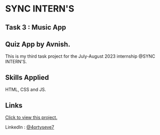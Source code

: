 
# SYNC INTERN'S 
## Task 3 : Music App
## Quiz App by Avnish.

This is my third task project for the July-August 2023 internship @SYNC INTERN'S.





## Skills Applied
HTML, CSS and JS.


## Links

[Click to view this project.](https://4ortyseve7.github.io/syncinterns-music-app/)

LinkedIn : [@4ortyseve7](https://www.linkedin.com/in/4ortyseve7/)
